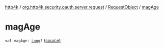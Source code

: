 [http4k](../../index.md) / [org.http4k.security.oauth.server.request](../index.md) / [RequestObject](index.md) / [magAge](./mag-age.md)

# magAge

`val magAge: `[`Long`](https://kotlinlang.org/api/latest/jvm/stdlib/kotlin/-long/index.html)`?` [(source)](https://github.com/http4k/http4k/blob/master/http4k-security-oauth/src/main/kotlin/org/http4k/security/oauth/server/request/RequestObject.kt#L20)